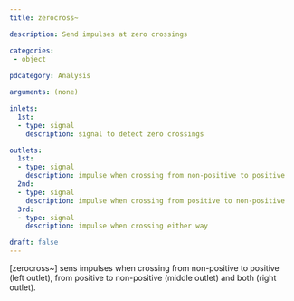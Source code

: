 ```yaml
---
title: zerocross~

description: Send impulses at zero crossings

categories:
 - object
 
pdcategory: Analysis

arguments: (none)

inlets: 
  1st:
  - type: signal
    description: signal to detect zero crossings

outlets:
  1st:
  - type: signal
    description: impulse when crossing from non-positive to positive
  2nd:
  - type: signal
    description: impulse when crossing from positive to non-positive
  3rd:
  - type: signal
    description: impulse when crossing either way

draft: false
---
```


[zerocross~] sens impulses when crossing from non-positive to positive (left outlet), from positive to non-positive (middle outlet) and both (right outlet).
